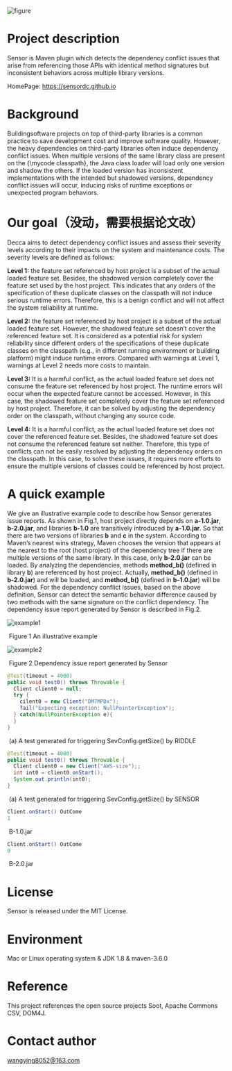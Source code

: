 ![figure](https://github.com/SensorDC/Sensor/blob/master/Sensor%20logo2.png)

# Project description

Sensor is Maven plugin which detects the dependency conflict issues that arise from referencing those APIs with identical method signatures but inconsistent behaviors across multiple library versions.

HomePage: https://sensordc.github.io

# Background 

Buildingsoftware projects on top of third-party libraries is a common practice to save development cost and improve software quality.
However, the heavy dependencies on third-party libraries often induce dependency conflict issues. 
When multiple versions of the same library class are present on the {\mycode classpath}, the Java class loader will load only one version and shadow the others. 
If the loaded version has inconsistent implementations with the intended but shadowed versions, dependency conflict issues will occur, inducing risks of runtime exceptions or unexpected program behaviors.

# Our goal（没动，需要根据论文改）

Decca aims to detect dependency conflict issues and assess their severity levels according to their impacts on the system and maintenance costs. The severity levels are defined as follows:

**Level 1:** the feature set referenced by host project is a subset of the actual loaded feature set. Besides, the shadowed version completely cover the feature set used by the host project. This indicates that any orders of the specification of these duplicate classes on the classpath will not induce serious runtime errors. Therefore, this is a benign conflict and will not affect the system reliability at runtime.

**Level 2:** the feature set referenced by host project is a subset of the actual loaded feature set. However, the shadowed feature set doesn’t cover the referenced feature set. It is considered as a potential risk for system reliability since different orders of the specifications of these duplicate classes on the classpath (e.g., in different running environment or building platform) might induce runtime errors. Compared with warnings at Level 1, warnings at Level 2 needs more costs to maintain.

**Level 3:** It is a harmful conflict, as the actual loaded feature set does not consume the feature set referenced by host project. The runtime errors will occur when the expected feature cannot be accessed. However, in this case, the shadowed feature set completely cover the feature set referenced by host project. Therefore, it can be solved by adjusting the dependency order on the classpath, without changing any source code.

**Level 4:** It is a harmful conflict, as the actual loaded feature set does not cover the referenced feature set. Besides, the shadowed feature set does not consume the referenced
feature set neither. Therefore, this type of conflicts can not be easily resolved by adjusting the dependency orders on the classpath. In this case, to solve these issues, it requires more efforts to ensure the multiple versions of classes could be referenced by host project.

# A quick example

We give an illustrative example code to describe how Sensor generates issue reports. As shown in Fig.1, host project directly depends on **a-1.0.jar**, **b-2.0.jar**, and libraries **b-1.0** are transitively introduced by **a-1.0.jar**. So that there are two versions of libraries **b** and **c** in the system. According to Maven’s nearest wins strategy, Maven chooses the version that appears at the nearest to the root (host project) of the dependency tree if there are multiple versions of the same library. In this case, only **b-2.0.jar** can be loaded. By analyzing the dependencies, methods **method_b()** (defined in library **b**) are referenced by host project. Actually, **method_b()** (defined in **b-2.0.jar**) and will be loaded, and **method_b()** (defined in **b-1.0.jar**) will be shadowed. For the dependency conflict issues, based on the above definition, Sensor can detect the semantic behavior difference caused by two methods with the same signature on the conflict dependency. The dependency issue report generated by Sensor is described in Fig.2.

![example1](https://raw.githubusercontent.com/SensorDC/Sensor/master/example1.jpg)

​																Figure 1 An illustrative example

![example2](https://raw.githubusercontent.com/SensorDC/Sensor/master/example2.jpg)

​											Figure 2 Dependency issue report generated by Sensor

```java
@Test(timeout = 4000)
public void test0() throws Throwable {
  Client client0 = null;
  try {
    cilent0 = new Client("DM7MPDx");
    fail("Expecting exception: NullPointerException");
  } catch(NullPointerException e){
  }
}
```

​									(a) A test generated for triggering SevConfig.getSize() by RIDDLE

```java
@Test(timeout = 4000)
public void test0() throws Throwable {
  Client client0 = new Client("AWS-size");;
  int int0 = client0.onStart();
  System.out.println(int0);
}
```

​									(a) A test generated for triggering SevConfig.getSize() by SENSOR

```java
Client.onStart() OutCome
1
```

​																					B-1.0.jar

```java
Client.onStart() OutCome
0
```

​																					B-2.0.jar

# License

Sensor is released under the MIT License.

# Environment

Mac or Linux operating system & JDK 1.8 & maven-3.6.0

# Reference

This project references the open source projects Soot, Apache Commons CSV, DOM4J.

# Contact author

wangying8052@163.com
